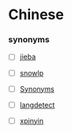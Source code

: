 # Chinese

### synonyms

  - [ ] [jieba]()
  
  - [ ] [snowlp]()
  
  - [ ] [Synonyms](https://github.com/huyingxi/Synonyms)
  
  - [ ] [langdetect]()
  
  - [ ] [xpinyin]()
